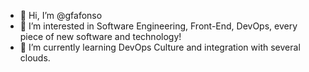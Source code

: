 - 👋 Hi, I’m @gfafonso
- 👀 I’m interested in Software Engineering, Front-End, DevOps, every piece of new software and technology!
- 🌱 I’m currently learning DevOps Culture and integration with several clouds.

<!---
gfafonso/gfafonso is a ✨ special ✨ repository because its `README.md` (this file) appears on your GitHub profile.
You can click the Preview link to take a look at your changes.
--->
